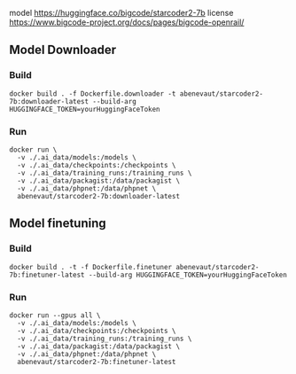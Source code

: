 model https://huggingface.co/bigcode/starcoder2-7b
license https://www.bigcode-project.org/docs/pages/bigcode-openrail/

## Model Downloader

### Build

```shell
docker build . -f Dockerfile.downloader -t abenevaut/starcoder2-7b:downloader-latest --build-arg HUGGINGFACE_TOKEN=yourHuggingFaceToken
```

### Run

```shell
docker run \
  -v ./.ai_data/models:/models \
  -v ./.ai_data/checkpoints:/checkpoints \
  -v ./.ai_data/training_runs:/training_runs \
  -v ./.ai_data/packagist:/data/packagist \
  -v ./.ai_data/phpnet:/data/phpnet \
  abenevaut/starcoder2-7b:downloader-latest
```

## Model finetuning

### Build

```shell
docker build . -t -f Dockerfile.finetuner abenevaut/starcoder2-7b:finetuner-latest --build-arg HUGGINGFACE_TOKEN=yourHuggingFaceToken
```

### Run

```shell
docker run --gpus all \
  -v ./.ai_data/models:/models \
  -v ./.ai_data/checkpoints:/checkpoints \
  -v ./.ai_data/training_runs:/training_runs \
  -v ./.ai_data/packagist:/data/packagist \
  -v ./.ai_data/phpnet:/data/phpnet \
  abenevaut/starcoder2-7b:finetuner-latest
```
